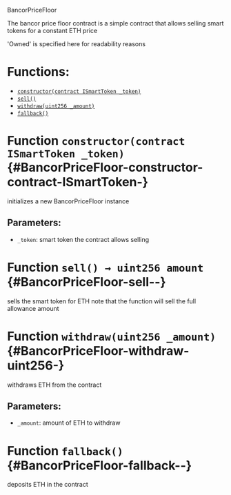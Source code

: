 BancorPriceFloor

The bancor price floor contract is a simple contract that allows selling smart tokens for a constant ETH price

'Owned' is specified here for readability reasons

# Functions:
- [`constructor(contract ISmartToken _token)`](#BancorPriceFloor-constructor-contract-ISmartToken-)
- [`sell()`](#BancorPriceFloor-sell--)
- [`withdraw(uint256 _amount)`](#BancorPriceFloor-withdraw-uint256-)
- [`fallback()`](#BancorPriceFloor-fallback--)


# Function `constructor(contract ISmartToken _token)` {#BancorPriceFloor-constructor-contract-ISmartToken-}
initializes a new BancorPriceFloor instance


## Parameters:
- `_token`:   smart token the contract allows selling
# Function `sell() → uint256 amount` {#BancorPriceFloor-sell--}
sells the smart token for ETH
note that the function will sell the full allowance amount


# Function `withdraw(uint256 _amount)` {#BancorPriceFloor-withdraw-uint256-}
withdraws ETH from the contract


## Parameters:
- `_amount`:  amount of ETH to withdraw
# Function `fallback()` {#BancorPriceFloor-fallback--}
deposits ETH in the contract

